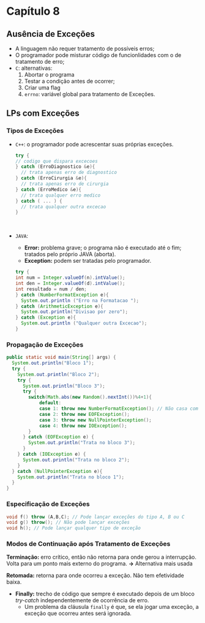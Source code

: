 # Capítulo 8

## Ausência de Exceções

- A linguagem não requer tratamento de possíveis erros;
- O programador pode misturar código de funcionlidades com o de tratamento de erro;
- `C`: alternativas:
  1. Abortar o programa
  2. Testar a condição antes de ocorrer;
  3. Criar uma flag
  4. `errno`: variável global para tratamento de Exceções.



## LPs com Exceções

### Tipos de Exceções

- `C++`: o programador pode acrescentar suas próprias exceções.

  ```c++
  try {
  // codigo que dispara excecoes
  } catch (ErroDiagnostico &e){
  	// trata apenas erro de diagnostico
  } catch (ErroCirurgia &e){
  	// trata apenas erro de cirurgia
  } catch (ErroMedico &e){
  	// trata qualquer erro medico
  } catch ( ... ) {
  	// trata qualquer outra excecao
  }
  ```

  ​

- `JAVA`: 

  - **Error:** problema grave; o programa não é executado até o fim; tratados pelo próprio JAVA (aborta).
  - **Exception:** podem ser tratadas pelo programador.

  ```java
  try {
  int num = Integer.valueOf(n).intValue();
  int den = Integer.valueOf(d).intValue();
  int resultado = num / den;
  } catch (NumberFormatException e){
  	System.out.println ("Erro na Formatacao ");
  } catch (ArithmeticException e){
  	System.out.println("Divisao por zero");
  } catch (Exception e){
  	System.out.println ("Qualquer outra Excecao");
  }
  ```



### Propagação de Exceções

```java
public static void main(String[] args) {
  System.out.println("Bloco 1");
  try {
    System.out.println("Bloco 2");
    try {
      System.out.println("Bloco 3");
      try {
        switch(Math.abs(new Random().nextInt())%4+1){
        	default:
            case 1: throw new NumberFormatException(); // Não casa com nenhum tratador, então será propagada para fora e o programa será encerrado.
            case 2: throw new EOFException();
            case 3: throw new NullPointerException();
            case 4: throw new IOException();
        }
      } catch (EOFException e) {
        System.out.println("Trata no bloco 3");
      }
    } catch (IOException e) {
      System.out.println("Trata no bloco 2");
    }
  } catch (NullPointerException e){
    System.out.println("Trata no bloco 1");
  }
}
```



### Especificação de Exceções

```c++
void f() throw (A,B,C); // Pode lançar exceções do tipo A, B ou C
void g() throw(); // Não pode lançar exceções
void h(); // Pode lançar qualquer tipo de exceção
```



### Modos de Continuação após Tratamento de Exceções

**Terminação:** erro crítico, então não retorna para onde gerou a interrupção. Volta para um ponto mais externo do programa. **->** Alternativa mais usada

**Retomada:** retorna para onde ocorreu a exceção. Não tem efetividade baixa.



- **Finally:** trecho de código que sempre é executado depois de um bloco *try-catch* independentemente de ocorrência de erro.
  - Um problema da cláusula `finally` é que, se ela jogar uma exceção, a exceção que ocorreu antes será ignorada.